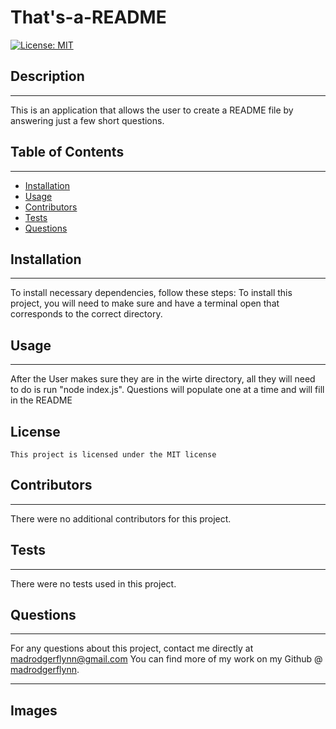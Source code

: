 # That's-a-README
  [![License: MIT](https://img.shields.io/badge/License-MIT-yellow.svg)](https://opensource.org/licenses/MIT)


  ## Description 

  ------------

  This is an application that allows the user to create a README file by answering just a few short questions.

  ## Table of Contents 

  ----------

  * [Installation](#installation) 
  * [Usage](#usage)
  * [Contributors](#contributors)
  * [Tests](#tests)
  * [Questions](#questions)
  

  ## Installation 

  ---------

  To install necessary dependencies, follow these steps:
    To install this project, you will need to make sure and have a terminal open that corresponds to the correct directory.

   ## Usage

   ---------
   
   After the User makes sure they are in the wirte directory, all they will need to do is run "node index.js". Questions will populate one at a time and will fill in the README


   ## License
    
    This project is licensed under the MIT license


   ## Contributors

  --------

   There were no additional contributors for this project.

   ## Tests 

  -----------

   There were no tests used in this project.

   ## Questions

__________________

   For any questions about this project, contact me directly at madrodgerflynn@gmail.com You can find more of my work on my Github @ [madrodgerflynn](https://github.com/madrodgerflynn).

  ______________________
  ## Images

